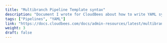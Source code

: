 ```yaml
---
title: "Multibranch Pipeline Template syntax"
description: "Document I wrote for CloudBees about how to write YAML syntax to configure Multibranch Pipelines. I was provided an automatically generated file that was in HTML and needed to be converted into Asciidoc and formatted to be easily accessible. I added a lot of links and headings to help the user navigate the structure."
tags: ["Pipelines", "YAML"]
link: "https://docs.cloudbees.com/docs/admin-resources/latest/multibranch-pipeline-template-syntax-guide/yaml-syntax-guide"
weight: 3
draft: false
---
```

